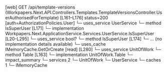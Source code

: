 [web] GET /api/template-versions  (Workpapers.Next.API.Controllers.Templates.TemplateVersionsController.UserAuthorisedForTemplate)  [L161–L176] status=200 [auth=AuthorizationPolicies.User]
  └─ uses_service UserService
    └─ method IsSuperUser [L171]
      └─ implementation Workpapers.Next.ApplicationService.Services.UserService.IsSuperUser [L20-L295]
        └─ uses_service bool?
          └─ method IsSuperUser [L174]
            └─ ... (no implementation details available)
        └─ uses_cache IMemoryCache.GetOrCreate [read] [L280]
  └─ uses_service UnitOfWork
    └─ method Table [L163]
      └─ implementation UnitOfWork.Table
  └─ impact_summary
    └─ services 2
      └─ UnitOfWork
      └─ UserService
    └─ caches 1
      └─ IMemoryCache

